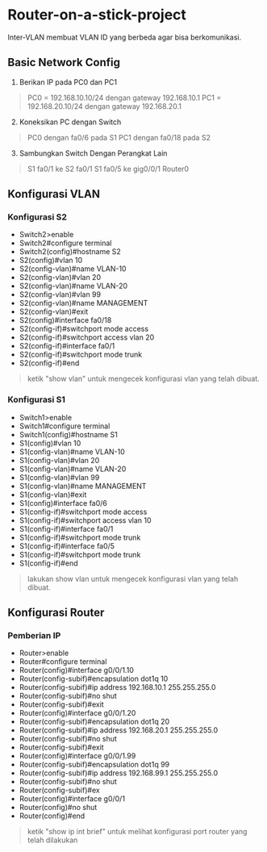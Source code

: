 # Router-on-a-stick-project

Inter-VLAN membuat VLAN ID yang berbeda agar bisa berkomunikasi.

## Basic Network Config

 1. Berikan IP pada PC0 dan PC1
 > PC0 = 192.168.10.10/24 dengan gateway 192.168.10.1
 > PC1 = 192.168.20.10/24 dengan gateway 192.168.20.1
 2. Koneksikan PC dengan Switch
 > PC0 dengan fa0/6 pada S1
 > PC1 dengan fa0/18 pada S2
 3. Sambungkan Switch Dengan Perangkat Lain
 > S1 fa0/1 ke S2 fa0/1
 > S1 fa0/5 ke gig0/0/1 Router0

## Konfigurasi VLAN

### Konfigurasi S2

- Switch2>enable
- Switch2#configure terminal
- Switch2(config)#hostname S2
- S2(config)#vlan 10
- S2(config-vlan)#name VLAN-10
- S2(config-vlan)#vlan 20
- S2(config-vlan)#name VLAN-20
- S2(config-vlan)#vlan 99
- S2(config-vlan)#name MANAGEMENT
- S2(config-vlan)#exit
- S2(config)#interface fa0/18
- S2(config-if)#switchport mode access
- S2(config-if)#switchport access vlan 20
- S2(config-if)#interface fa0/1
- S2(config-if)#switchport mode trunk
- S2(config-if)#end
> ketik "show vlan" untuk mengecek konfigurasi vlan yang telah dibuat.

### Konfigurasi S1

- Switch1>enable
- Switch1#configure terminal
- Switch1(config)#hostname S1
- S1(config)#vlan 10
- S1(config-vlan)#name VLAN-10
- S1(config-vlan)#vlan 20
- S1(config-vlan)#name VLAN-20
- S1(config-vlan)#vlan 99
- S1(config-vlan)#name MANAGEMENT
- S1(config-vlan)#exit
- S1(config)#interface fa0/6
- S1(config-if)#switchport mode access
- S1(config-if)#switchport access vlan 10
- S1(config-if)#interface fa0/1
- S1(config-if)#switchport mode trunk
- S1(config-if)#interface fa0/5
- S1(config-if)#switchport mode trunk
- S1(config-if)#end
> lakukan show vlan untuk mengecek konfigurasi vlan yang telah dibuat.

## Konfigurasi Router

### Pemberian IP

- Router>enable
- Router#configure terminal
- Router(config)#interface g0/0/1.10
- Router(config-subif)#encapsulation dot1q 10
- Router(config-subif)#ip address 192.168.10.1 255.255.255.0
- Router(config-subif)#no shut
- Router(config-subif)#exit
- Router(config)#interface g0/0/1.20
- Router(config-subif)#encapsulation dot1q 20
- Router(config-subif)#ip address 192.168.20.1 255.255.255.0
- Router(config-subif)#no shut
- Router(config-subif)#exit
- Router(config)#interface g0/0/1.99
- Router(config-subif)#encapsulation dot1q 99
- Router(config-subif)#ip address 192.168.99.1 255.255.255.0
- Router(config-subif)#no shut
- Router(config-subif)#ex
- Router(config)#interface g0/0/1
- Router(config)#no shut
- Router(config)#end
> ketik "show ip int brief" untuk melihat konfigurasi port router yang telah dilakukan

